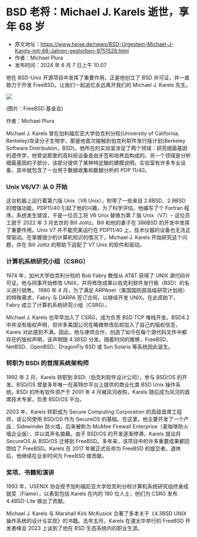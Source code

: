 # BSD 老将：Michael J. Karels 逝世，享年 68 岁

- 原文地址：<https://www.heise.de/news/BSD-Urgestein-Michael-J-Karels-mit-68-Jahren-gestorben-9751528.html>
- 作者：Michael Plura
- 发布时间：2024 年 6 月 7 日上午 10:07

他在 BSD-Unix 开源项目中发挥了重要作用，正是他创立了 BSD 许可证，并一直致力于开发 FreeBSD。让我们一起追忆永远离开我们的 Michael J. Karels 先生。

![](https://heise.cloudimg.io/width/610/q85.png-lossy-85.webp-lossy-85.foil1/_www-heise-de_/imgs/18/4/6/0/7/7/5/3/IMG_1018-1-5f2b0351b7c569ce.jpeg)

(图片：FreeBSD 基金会)

 作者：Michael Plura

Michael J. Karels 曾在加利福尼亚大学伯克利分校(University of California, Berkeley)攻读分子生物学，那是他首次接触到伯克利软件发行版计划(Berkeley Software Distribution，BSD)。他所在的实验室涉足了两个领域：研究细菌基因的遗传学，他曾说那里的高科技设备是由牙签和培养皿构成的。另一个领域是分析细菌基因的子部分，该部分提供了某种特定酶的建模说明。实验室有许多专业设备，其中就包含了一台用于数据收集和数据分析的 PDP 11/40。

### Unix V6/V7: 从 0 开始

这台机器上运行着第六版 Unix（V6 Unix），附带了一些来自 2.8BSD、2.9BSD 的增强功能。PDP11/40 引起了他的兴趣，为了科学评估，他编写了个 Fortran 程序。系统发生错误，于是一位员工将 V6 Unix 替换为第 7 版 Unix（V7）– 这位员工就于 2022 年 3 月去世的 Bill Jolitz。Bill 和他的妻子在 386BSD 的开发中发挥了重要作用。Unix V7 并不能完美运行在 PDP11/40 上，技术仪器的设备也无法正常驱动。在掌握很少的计算机知识的情况下，Michael J. Karels 开始研究这个问题，并在 Bill Jolitz 的帮助下适配了 V7 Unix 的软件和驱动。

### 计算机系统研究小组（CSRG）

1974 年，加州大学伯克利分校的 Bob Fabry 教授从 AT&T 获得了 UNIX 源代码许可证。他与同事开始修改 UNIX，并将修改成果以伯克利软件发行板（BSD）的名义进行销售。 1980 年 4 月，为了满足 ARPAnet（美国国防部高级研究计划局）的特殊需求，Fabry 与 DARPA 签订合同，以继续开发 UNIX。在此资助下，Fabry 成立了计算机系统研究小组（CSRG）。

Michael J. Karels 也早早加入了 CSRG，成为负责 BSD TCP 堆栈开发。BSD4.2 中并没有版权声明，但许多美国公司在略微修改后却加入了自己的版权信息，Karels 对此感到不满。因此，他与律师合作，创造了如今在每个源代码文件中都存在的版权声明，该声明随 4.3BSD 分发。随着时间的推移，FreeBSD、NetBSD、OpenBSD、DragonFly BSD 或 Sun Solaris 等系统因此诞生。

### 转职为 BSDi 的首席系统架构师

1992 年 2 月，Karels 转职到 BSDi（伯克利软件设计公司），参与 BSD/OS 的开发。BSD/OS 曾是多年唯一在英特尔平台上提供的商业化类 BSD Unix 操作系统。BSDi 的所有软件资产于 2001 年 4 月被凤河收购，Karels 随后成为风河的首席技术专家，负责 BSD/OS 平台。

2003 年，Karels 转职成为 Secure Computing Corporation 的高级首席工程师，该公司使用 BSD/OS 作为 SecureOS 的基础。在这里，他主要开发了一个产品：Sidewinder 防火墙，后来被称为 McAfee Firewall Enterprise（麦咖啡防火墙企业版），并以其声名狼藉。由于 BSD/OS 的开发逐渐停滞，Karels 提议将 SecureOS 从 BSD/OS 迁移到 FreeBSD。多年来，该项目中的许多重要成果都回馈给了 FreeBSD。Karels 在 2017 年被正式任命为 FreeBSD 的提交者。退休后，他继续在业余时间为 FreeBSD 做贡献。

### 奖项、书籍和演讲

1993 年，USENIX 协会授予加利福尼亚大学伯克利分校计算机系统研究组终身成就奖（Flame），以表彰包括 Karels 在内的 180 位人士，他们为 CSRG 发布 4.4BSD-Lite 做出了贡献。

Michael J. Karels 与 Marshall Kirk McKusick 合著了多本关于《4.3BSD UNIX 操作系统的设计与实现》的书籍。去年五月，Karels 在渥太华举行的 FreeBSD 开发者峰会 2023 上谈到了他在 BSD 生态系统内的职业生涯。
